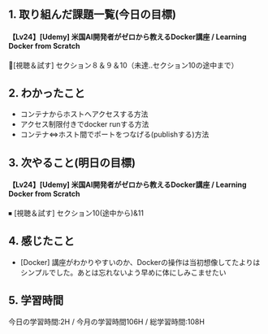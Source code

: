 ## 1. 取り組んだ課題一覧(今日の目標)
#### 【Lv24】[Udemy] 米国AI開発者がゼロから教えるDocker講座 / Learning Docker from Scratch
🔺[視聴＆試す] セクション８＆９＆10（未達..セクション10の途中まで）

## 2. わかったこと
- コンテナからホストへアクセスする方法
- アクセス制限付きでdocker runする方法
- コンテナ<=>ホスト間でポートをつなげる(publishする)方法

## 3. 次やること(明日の目標)
#### 【Lv24】[Udemy] 米国AI開発者がゼロから教えるDocker講座 / Learning Docker from Scratch
⏹ [視聴＆試す] セクション10(途中から)&11

## 4. 感じたこと
- [Docker] 講座がわかりやすいのか、Dockerの操作は当初想像してたよりはシンプルでした。あとは忘れないよう早めに体にしみこませたい

## 5. 学習時間
今日の学習時間:2H / 今月の学習時間106H / 総学習時間:108H
